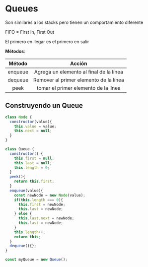 # Queues

Son similares a los stacks pero tienen un comportamiento diferente

FIFO = First In, First Out

El primero en llegar es el primero en salir

**Métodos**:

Método | Acción
:---: | :---:
enqueue | Agrega un elemento al final de la línea
dequeue | Remover al primer elemento de la línea
peek | tomar el primer elemento de la línea

## Construyendo un Queue

```javascript
class Node {
  constructor(value){
    this.value = value;
    this.next = null;
  }
}

class Queue {
  constructor() {
    this.first = null;
    this.last = null;
    this.length = 0;
  }
  peek(){
    return this.first;
  }
  enqueue(value){
    const newNode = new Node(value);
    if(this.length === 0){
      this.first = newNode;
      this.last = newNode;
    } else {
      this.last.next = newNode;
      this.last = newNode;
    }
    this.length++;
    return this;
  }
  dequeue(){};
}

const myQueue = new Queue();
```